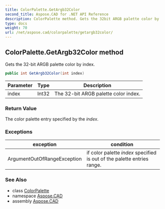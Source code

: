 ```yaml
---
title: ColorPalette.GetArgb32Color
second_title: Aspose.CAD for .NET API Reference
description: ColorPalette method. Gets the 32bit ARGB palette color by index
type: docs
weight: 70
url: /net/aspose.cad/colorpalette/getargb32color/
---
```

## ColorPalette.GetArgb32Color method

Gets the 32-bit ARGB palette color by index.

```csharp
public int GetArgb32Color(int index)
```

| Parameter | Type | Description |
| --- | --- | --- |
| index | Int32 | The 32-bit ARGB palette color index. |

### Return Value

The color palette entry specified by the *index*.

### Exceptions

| exception | condition |
| --- | --- |
| ArgumentOutOfRangeException | if color palette *index* specified is out of the palette entries range. |

### See Also

* class [ColorPalette](../)
* namespace [Aspose.CAD](../../colorpalette/)
* assembly [Aspose.CAD](../../../)


